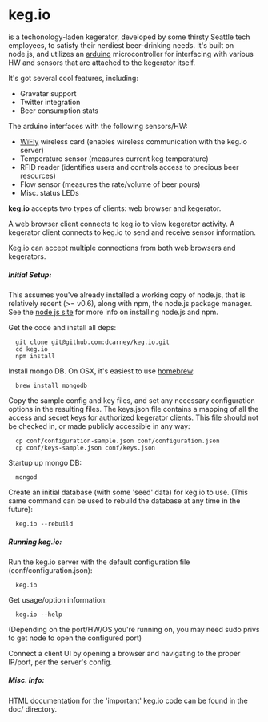 # **keg.io**
is a techonology-laden kegerator, developed by some thirsty Seattle tech
employees, to satisfy their nerdiest beer-drinking needs.  It's built on
node.js, and utilizes an [arduino](http://www.arduino.cc/) microcontroller for
interfacing with various HW and sensors that are attached to the kegerator
itself.

It's got several cool features, including:

 * Gravatar support
 * Twitter integration
 * Beer consumption stats

The arduino interfaces with the following sensors/HW:

 * [WiFly](http://www.sparkfun.com/products/9367) wireless card (enables
   wireless communication with the keg.io server)
 * Temperature sensor (measures current keg temperature)
 * RFID reader (identifies users and controls access to precious beer resources)
 * Flow sensor (measures the rate/volume of beer pours)
 * Misc. status LEDs

**keg.io** accepts two types of clients: web browser and kegerator.

A web browser client connects to keg.io to view kegerator activity.
A kegerator client connects to keg.io to send and receive sensor information.

Keg.io can accept multiple connections from both web browsers and kegerators.

##### Initial Setup:

This assumes you've already installed a working copy of node.js, that is
relatively recent (>= v0.6), along with npm, the node.js package manager.  See
the [node js site](http://nodejs.org/) for more info on installing node.js and
npm.

Get the code and install all deps:

      git clone git@github.com:dcarney/keg.io.git
      cd keg.io
      npm install

Install mongo DB.  On OSX, it's easiest to use
[homebrew](http://mxcl.github.com/homebrew/):

      brew install mongodb

Copy the sample config and key files, and set any necessary configuration
options in the resulting files.  The keys.json file contains a mapping of all
the access and secret keys for authorized kegerator clients.  This file should
not be checked in, or made publicly accessible in any way:

      cp conf/configuration-sample.json conf/configuration.json
      cp conf/keys-sample.json conf/keys.json

Startup up mongo DB:

      mongod

Create an initial database (with some 'seed' data) for keg.io to use.  (This
same command can be used to rebuild the database at any time in the future):

      keg.io --rebuild

##### Running keg.io:
Run the keg.io server with the default configuration file
(conf/configuration.json):

      keg.io

Get usage/option information:

      keg.io --help

  (Depending on the port/HW/OS you're running on, you may need sudo privs to get
  node to open the configured port)

Connect a client UI by opening a browser and navigating to the proper IP/port,
per the server's config.

##### Misc. Info:
HTML documentation for the 'important' keg.io code can be found in the doc/
directory.
